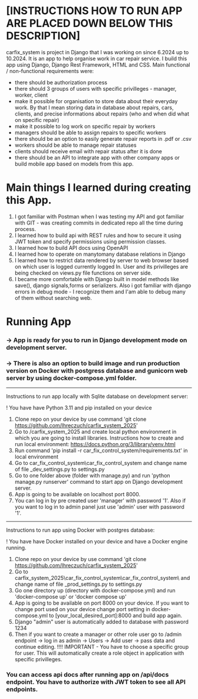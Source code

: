 # [INSTRUCTIONS HOW TO RUN APP ARE PLACED DOWN BELOW THIS DESCRIPTION]

carfix_system is project in Django that I was working on since 6.2024 up to 10.2024.
It is an app to help organise work in car repair service. I build this app using Django, Django Rest Framework, HTML and CSS.
Main functional / non-functional requirements were:
- there should be authorization process
- there should 3 groups of users with specific privilleges - manager, worker, client
- make it possible for organisation to store data about their everyday work. By that I mean storing data in database about repairs, cars, clients, and precise informations about repairs (who and when did what on specific repair)
- make it possible to log work on specific repair by workers
- managers should be able to assign repairs to specific workers
- there should be an option to easily generate repair reports in .pdf or .csv
- workers should be able to manage repair statuses
- clients should receive email with repair status after it is done
- there should be an API to integrate app with other company apps or build mobile app based on models from this app.

# Main things I learned during creating this App.

1. I got familiar with Postman when I was testing my API and got familiar with GIT - was creating commits in dedicated repo all the time during process.
2. I learned how to build api with REST rules and how to secure it using JWT token and specify permissions using permission classes.
3. I learned how to build API docs using OpenAPI
4. I learned how to operate on manytomany database relations in Django 
5. I learned how to restrict data rendered by server to web browser based on which user is logged currently logged In. User and its privilleges are being checked on views.py file functions on server side.
6. I became more comfortable with Django built in model methods like save(), django signals,forms or serializers. Also i got familiar with django errors in debug mode - I recognize them and I'am able to debug many of them without searching web.

# Running App
### -> App is ready for you to run in Django development mode on development server. 
### -> There is also an option to build image and run production version on Docker with postgress database and gunicorn web server by using docker-compose.yml folder.
_______________________________
Instructions to run app locally with Sqlite database on development server:

! You have have Python 3.11 and pip installed on your device

1. Clone repo on your device by use command 'git clone https://github.com/lhreczuch/carfix_system_2025'
2. Go to /carfix_system_2025 and create local python environment in which you are going to install libraries. Instructions how to create and run local environment: https://docs.python.org/3/library/venv.html
3. Run command 'pip install -r car_fix_control_system/requirements.txt' in local environment
4. Go to car_fix_control_system\car_fix_control_system and change name of file _dev_settings.py to settings.py
6. Go to one folder above (folder with manage.py) and run 'python manage.py runserver' command to start app on Django development server.
7. App is going to be available on localhost port 8000.
8. You can log in by pre created user 'manager' with password '1'. Also if you want to log in to admin panel just use 'admin' user with password '1'.

_______________________________
Instructions to run app using Docker with postgres database:

! You have have Docker installed on your device and have a Docker engine running.

1. Clone repo on your device by use command 'git clone https://github.com/lhreczuch/carfix_system_2025'
2. Go to carfix_system_2025\car_fix_control_system\car_fix_control_system\ and change name of file _prod_settings.py to settings.py
3. Go one directory up (directory with docker-compose.yml) and run 'docker-compose up' or 'docker compose up'
4. App is going to be available on port 8000 on your device. If you want to change port used on your device change port setting in docker-compose.yml to [your_local_desired_port]:8000 and build app again.
5. Django "admin" user is automatically added to database with password 1234
6. Then if you want to create a manager or other role user go to /admin endpoint -> log in as admin -> Users -> Add user -> pass data and continue editing.
   !!!! IMPORTANT - You have to choose a specific group for user. This will automatically create a role object in application with specific privilleges.

### You can access api docs after running app on /api/docs endpoint. You have to authorize with JWT token to see all API endpoints.
